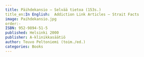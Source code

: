 ```yaml
---
title: Päihdekansio – Selvää tietoa (153s.)
title_en:In English:  Addiction Link Articles – Strait Facts
image: Paihdekansio.jpg
order:-
ISBN: 952-9894-51-5
published: Helsinki 2000
publisher: A-klinikkasäätiö
author: Teuvo Peltoniemi (toim./ed.)
categories: Books
---
```

